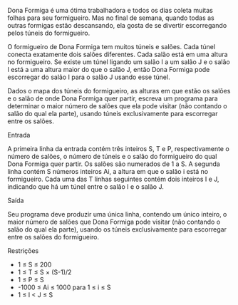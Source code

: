 Dona Formiga é uma ótima trabalhadora e todos os dias coleta muitas folhas para seu formigueiro. Mas no final de semana, quando todas as outras formigas estão descansando, ela gosta de se divertir escorregando pelos túneis do formigueiro.

O formigueiro de Dona Formiga tem muitos túneis e salões. Cada túnel conecta exatamente dois salões diferentes. Cada salão está em uma altura no formigueiro. Se existe um túnel ligando um salão I a um salão J e o salão I está a uma altura maior do que o salão J, então Dona Formiga pode escorregar do salão I para o salão J usando esse túnel.

Dados o mapa dos túneis do formigueiro, as alturas em que estão os salões e o salão de onde Dona Formiga quer partir, escreva um programa para determinar o maior número de salões que ela pode visitar (não contando o salão do qual ela parte), usando túneis exclusivamente para escorregar entre os salões.

Entrada

A primeira linha da entrada contém três inteiros S, T e P, respectivamente o número de salões, o número de túneis e o salão do formigueiro do qual Dona Formiga quer partir. Os salões são numerados de 1 a S. A segunda linha contém S números inteiros Ai, a altura em que o salão i está no formigueiro. Cada uma das T linhas seguintes contém dois inteiros I e J, indicando que há um túnel entre o salão I e o salão J.

Saída

Seu programa deve produzir uma única linha, contendo um único inteiro, o maior número de salões que Dona Formiga pode visitar (não contando o salão do qual ela parte), usando os túneis exclusivamente para escorregar entre os salões do formigueiro.

Restrições

- 1 ≤ S ≤ 200
- 1 ≤ T ≤ S × (S-1)/2
- 1 ≤ P ≤ S
- -1000 ≤ Ai ≤ 1000 para 1 ≤ i ≤ S
- 1 ≤ I < J ≤ S